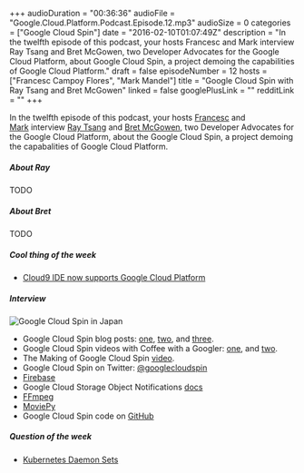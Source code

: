 +++
audioDuration = "00:36:36"
audioFile = "Google.Cloud.Platform.Podcast.Episode.12.mp3"
audioSize = 0
categories = ["Google Cloud Spin"]
date = "2016-02-10T01:07:49Z"
description = "In the twelfth episode of this podcast, your hosts Francesc and Mark interview Ray Tsang and Bret McGowen, two Developer Advocates for the Google Cloud Platform, about Google Cloud Spin, a project demoing the capabilities of Google Cloud Platform."
draft = false
episodeNumber = 12
hosts = ["Francesc Campoy Flores", "Mark Mandel"]
title = "Google Cloud Spin with Ray Tsang and Bret McGowen"
linked = false
googlePlusLink = ""
redditLink = ""
+++

In the twelfth episode of this podcast, your hosts
[Francesc](http://twitter.com/francesc) and
[Mark](http://twitter.com/neurotic) interview
[Ray Tsang](https://twitter.com/saturnism) and [Bret McGowen](https://twitter.com/bretmcg),
two Developer Advocates for the
Google Cloud Platform, about the Google Cloud Spin, a project demoing the capabalities of
Google Cloud Platform. 
<!--more-->

##### About Ray

TODO

##### About Bret

TODO

##### Cool thing of the week

- [Cloud9 IDE now supports Google Cloud Platform](http://googlecloudplatform.blogspot.com/2016/01/Cloud9-IDE-now-supports-Google-Cloud-Platform.html)
   
##### Interview

![Google Cloud Spin in Japan](/images/post/cloudspin.gif)

- Google Cloud Spin blog posts: [one](http://googlecloudplatform.blogspot.com/2015/09/Cloud-Spin-Part-1-180-degree-animations-on-Google-Cloud-Platform.html), [two](http://googlecloudplatform.blogspot.com/2015/09/cloud-spin-part-2-building-mobile-apps-to-orchestrate-video-recording.html), and [three](http://googlecloudplatform.blogspot.com/2015/10/Cloud-Spin-Part-3-processing-video-using-Google-Cloud-Platform-services.html).
- Google Cloud Spin videos with Coffee with a Googler: [one](https://www.youtube.com/watch?v=JrIQU-noMVU), and [two](https://www.youtube.com/watch?v=QQelTN2a5Tw).
- The Making of Google Cloud Spin [video](https://youtu.be/4_w2LCW9YX8?list=PLOU2XLYxmsILhJSXjIpNxBE5HkND3wFPL).
- Google Cloud Spin on Twitter: [@googlecloudspin](https://twitter.com/googlecloudspin)
- [Firebase](https://www.firebase.com/)
- Google Cloud Storage Object Notifications [docs](https://cloud.google.com/storage/docs/object-change-notification)
- [FFmpeg](https://www.ffmpeg.org/)
- [MoviePy](http://zulko.github.io/moviepy/)
- Google Cloud Spin code on [GitHub](https://github.com/cloudspin/cloudspin)

##### Question of the week

- [Kubernetes Daemon Sets](http://kubernetes.io/v1.1/docs/admin/daemons.html)
